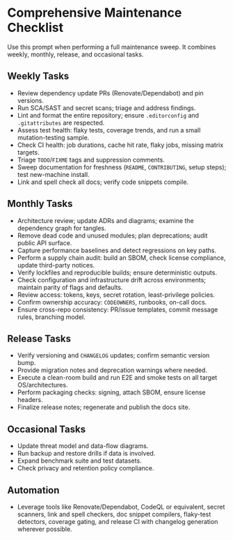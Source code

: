 # Comprehensive Maintenance Checklist

Use this prompt when performing a full maintenance sweep. It combines weekly, monthly, release, and occasional tasks.

## Weekly Tasks
- Review dependency update PRs (Renovate/Dependabot) and pin versions.
- Run SCA/SAST and secret scans; triage and address findings.
- Lint and format the entire repository; ensure `.editorconfig` and `.gitattributes` are respected.
- Assess test health: flaky tests, coverage trends, and run a small mutation-testing sample.
- Check CI health: job durations, cache hit rate, flaky jobs, missing matrix targets.
- Triage `TODO`/`FIXME` tags and suppression comments.
- Sweep documentation for freshness (`README`, `CONTRIBUTING`, setup steps); test new-machine install.
- Link and spell check all docs; verify code snippets compile.

## Monthly Tasks
- Architecture review; update ADRs and diagrams; examine the dependency graph for tangles.
- Remove dead code and unused modules; plan deprecations; audit public API surface.
- Capture performance baselines and detect regressions on key paths.
- Perform a supply chain audit: build an SBOM, check license compliance, update third-party notices.
- Verify lockfiles and reproducible builds; ensure deterministic outputs.
- Check configuration and infrastructure drift across environments; maintain parity of flags and defaults.
- Review access: tokens, keys, secret rotation, least-privilege policies.
- Confirm ownership accuracy: `CODEOWNERS`, runbooks, on-call docs.
- Ensure cross-repo consistency: PR/issue templates, commit message rules, branching model.

## Release Tasks
- Verify versioning and `CHANGELOG` updates; confirm semantic version bump.
- Provide migration notes and deprecation warnings where needed.
- Execute a clean-room build and run E2E and smoke tests on all target OS/architectures.
- Perform packaging checks: signing, attach SBOM, ensure license headers.
- Finalize release notes; regenerate and publish the docs site.

## Occasional Tasks
- Update threat model and data-flow diagrams.
- Run backup and restore drills if data is involved.
- Expand benchmark suite and test datasets.
- Check privacy and retention policy compliance.

## Automation
- Leverage tools like Renovate/Dependabot, CodeQL or equivalent, secret scanners, link and spell checkers, doc snippet compilers, flaky-test detectors, coverage gating, and release CI with changelog generation wherever possible.
